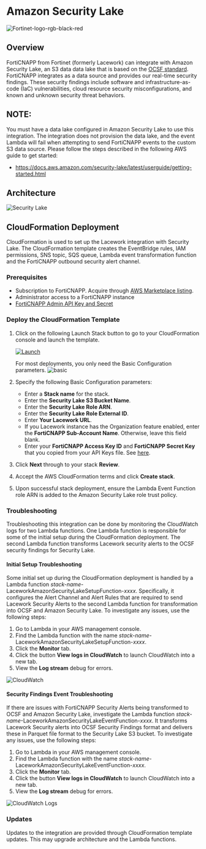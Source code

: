 # Amazon Security Lake
![Fortinet-logo-rgb-black-red](https://github.com/user-attachments/assets/99c6a147-2abf-4a32-bf43-a565ca839754)


## Overview
FortiCNAPP from Fortinet (formerly Lacework) can integrate with Amazon Security Lake, an S3 data data lake that is based on the [OCSF standard](https://schema.ocsf.io/).
FortiCNAPP integrates as a data source and provides our real-time security findings. These security findings include software and infrastructure-as-code (IaC) vulnerabilities, cloud resource security misconfigurations, and known and unknown security threat behaviors.

## NOTE:
You must have a data lake configured in Amazon Security Lake to use this integration. The integration does not provision the data lake, and the event Lambda will fail when attempting to send FortiCNAPP events to the custom S3 data source. Please follow the steps described in the following AWS guide to get started:
* https://docs.aws.amazon.com/security-lake/latest/userguide/getting-started.html

## Architecture
![Security Lake](https://github.com/user-attachments/assets/536cf7f9-6f53-4e9a-9112-6cc4db95f4bb)

## CloudFormation Deployment
CloudFormation is used to set up the Lacework integration with Security Lake. The CloudFormation template creates the EventBridge rules, IAM permissions, SNS topic, SQS queue, Lambda event transformation function and the FortiCNAPP outbound security alert channel.

### Prerequisites
* Subscription to FortiCNAPP. Acquire through [AWS Marketplace listing](https://aws.amazon.com/marketplace/pp/prodview-uv2dct6bigr54?sr=0-1&ref_=beagle&applicationId=AWSMPContessa).
* Administrator access to a FortiCNAPP instance
* [FortiCNAPP Admin API Key and Secret](https://docs.lacework.com/api/api-access-keys-and-tokens)

### Deploy the CloudFormation Template

1. Click on the following Launch Stack button to go to your CloudFormation console and launch the template.

   [![Launch](https://user-images.githubusercontent.com/6440106/153987820-e1f32423-1e69-416d-8bca-2ee3a1e85df1.png)](https://console.aws.amazon.com/cloudformation/home?#/stacks/create/review?templateURL=https://lacework-alliances.s3.us-west-2.amazonaws.com/lacework-amazon-security-lake/templates/amazon-security-lake-integration.yml)

   For most deployments, you only need the Basic Configuration parameters.
   ![basic](https://github.com/user-attachments/assets/a7643a48-1d17-4d44-8f98-e65d1a7d8fd1)
   
2. Specify the following Basic Configuration parameters:
    * Enter a **Stack name** for the stack.
    * Enter the **Security Lake S3 Bucket Name**.
    * Enter the **Security Lake Role ARN**.
    * Enter the **Security Lake Role External ID**.
    * Enter **Your Lacework URL**.
    * If you Lacework instance has the Organization feature enabled, enter the **FortiCNAPP Sub-Account Name**. Otherwise, leave this field blank.
    * Enter your **FortiCNAPP Access Key ID** and **FortiCNAPP Secret Key** that you copied from your API Keys file. See [here](https://docs.lacework.com/console/generate-api-access-keys-and-tokens).
     
3. Click **Next** through to your stack **Review**.
4. Accept the AWS CloudFormation terms and click **Create stack**.
5. Upon successful stack deployment, ensure the Lambda Event Function role ARN is added to the Amazon Security Lake role trust policy. 

### Troubleshooting
Troubleshooting this integration can be done by monitoring the CloudWatch logs for two Lambda functions. One Lambda function is responsible for some of the initial setup during the CloudFormation deployment. The second Lambda function transforms Lacework security alerts to the OCSF security findings for Security Lake.

#### Initial Setup Troubleshooting
Some initial set up during the CloudFormation deployment is handled by a Lambda function _stack-name_-LaceworkAmazonSecurityLakeSetupFunction-_xxxx_. Specifically, it configures the Alert Channel and Alert Rules that are required to send Lacework Security Alerts to the second Lambda function for transformation into OCSF and Amazon Security Lake.
To investigate any issues, use the following steps:

1. Go to Lambda in your AWS management console.
2. Find the Lambda function with the name _stack-name_-LaceworkAmazonSecurityLakeSetupFunction-_xxxx_.
3. Click the **Monitor** tab.
4. Click the button **View logs in CloudWatch** to launch CloudWatch into a new tab.
5. View the **Log stream** debug for errors.

![CloudWatch](https://github.com/user-attachments/assets/3fc7163a-eb9a-48cb-b64d-1ad449df0467)


#### Security Findings Event Troubleshooting
If there are issues with FortiCNAPP Security Alerts being transformed to OCSF and Amazon Security Lake, investigate the Lambda function _stack-name_-LaceworkAmazonSecurityLakeEventFunction-_xxxx_. It transforms Lacework Security alerts into OCSF Security Findings format and delivers these in Parquet file format to the Security Lake S3 bucket.
To investigate any issues, use the following steps:

1. Go to Lambda in your AWS management console.
2. Find the Lambda function with the name _stack-name_-LaceworkAmazonSecurityLakeEventFunction-_xxxx_.
3. Click the **Monitor** tab.
4. Click the button **View logs in CloudWatch** to launch CloudWatch into a new tab.
5. View the **Log stream** debug for errors.

![CloudWatch Logs](https://github.com/user-attachments/assets/82d05a19-541d-4883-8edd-c90380761e8f)

### Updates
Updates to the integration are provided through CloudFormation template updates. This may upgrade architecture and the Lambda functions.
